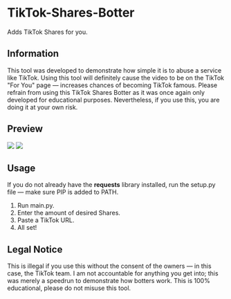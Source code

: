 # TikTok-Shares-Botter
Adds TikTok Shares for you.

## Information
This tool was developed to demonstrate how simple it is to abuse a service like TikTok. Using this tool will definitely cause the video to be on the TikTok "For You" page — increases chances of becoming TikTok famous. Please refrain from using this TikTok Shares Botter as it was once again only developed for educational purposes. Nevertheless, if you use this, you are doing it at your own risk.

## Preview
![](https://i.imgur.com/63NTRvx.png)
![](https://i.imgur.com/WstiI7q.png)

## Usage
If you do not already have the **requests** library installed, run the setup.py file — make sure PIP is added to PATH.
1. Run main.py.
2. Enter the amount of desired Shares.
3. Paste a TikTok URL.
4. All set!

## Legal Notice
This is illegal if you use this without the consent of the owners — in this case, the TikTok team. I am not accountable for anything you get into; this was merely a speedrun to demonstrate how botters work. This is 100% educational, please do not misuse this tool.
